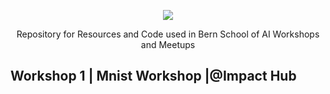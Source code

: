 <p align="center">
  <img src="https://github.com/Avik-Jain/School-of-AI/blob/master/graphics/School%20of%20ai%20inverse%20logo.png">
</p>
<p align="center">
 Repository for Resources and Code used in Bern School of AI Workshops and Meetups
</p>

## Workshop 1 | Mnist Workshop |@Impact Hub
